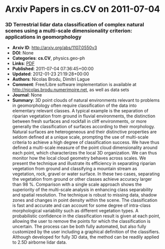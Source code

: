 # Arxiv Papers in cs.CV on 2011-07-04
### 3D Terrestrial lidar data classification of complex natural scenes using a multi-scale dimensionality criterion: applications in geomorphology
- **Arxiv ID**: http://arxiv.org/abs/1107.0550v3
- **DOI**: None
- **Categories**: **cs.CV**, physics.geo-ph
- **Links**: [PDF](http://arxiv.org/pdf/1107.0550v3)
- **Published**: 2011-07-04 07:36:45+00:00
- **Updated**: 2012-01-23 21:19:28+00:00
- **Authors**: Nicolas Brodu, Dimitri Lague
- **Comment**: Free/Libre software implementation is available at
  http://nicolas.brodu.numerimoire.net, as well as data sets
- **Journal**: None
- **Summary**: 3D point clouds of natural environments relevant to problems in geomorphology often require classification of the data into elementary relevant classes. A typical example is the separation of riparian vegetation from ground in fluvial environments, the distinction between fresh surfaces and rockfall in cliff environments, or more generally the classification of surfaces according to their morphology. Natural surfaces are heterogeneous and their distinctive properties are seldom defined at a unique scale, prompting the use of multi-scale criteria to achieve a high degree of classification success. We have thus defined a multi-scale measure of the point cloud dimensionality around each point, which characterizes the local 3D organization. We can thus monitor how the local cloud geometry behaves across scales. We present the technique and illustrate its efficiency in separating riparian vegetation from ground and classifying a mountain stream as vegetation, rock, gravel or water surface. In these two cases, separating the vegetation from ground or other classes achieve accuracy larger than 98 %. Comparison with a single scale approach shows the superiority of the multi-scale analysis in enhancing class separability and spatial resolution. The technique is robust to missing data, shadow zones and changes in point density within the scene. The classification is fast and accurate and can account for some degree of intra-class morphological variability such as different vegetation types. A probabilistic confidence in the classification result is given at each point, allowing the user to remove the points for which the classification is uncertain. The process can be both fully automated, but also fully customized by the user including a graphical definition of the classifiers. Although developed for fully 3D data, the method can be readily applied to 2.5D airborne lidar data.



